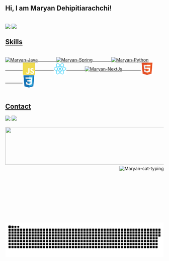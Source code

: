 ## Hi, I am Maryan Dehipitiarachchi! 
</br>

 <div>
  <a href="https://github.com/MaryanDehi">
   <img align="center" height="170" src="https://github-readme-stats.vercel.app/api/top-langs/?username=MaryanDehi&layout=compact&langs_count=16&theme=dracula"/>
  <img align="center" src="https://github-readme-stats.vercel.app/api?username=MaryanDehi&show_icons=true&theme=dracula&include_all_commits=true&count_private=true&hide=issues"/>
</div>
 
 ## Skills
<div style="display: inline_block"><br>
  <img height="40" align="center" alt="Maryan-Java" height="30" width="40" src="https://cdn.jsdelivr.net/gh/devicons/devicon@latest/icons/python/python-original.svg">
 &nbsp;&nbsp;&nbsp;&nbsp;&nbsp;&nbsp;&nbsp;&nbsp;&nbsp;&nbsp;&nbsp;&nbsp;&nbsp;
 <img height="40" align="center" alt="Maryan-Spring" height="30" width="40" src="https://cdn.jsdelivr.net/gh/devicons/devicon@latest/icons/spring/spring-original.svg">
 &nbsp;&nbsp;&nbsp;&nbsp;&nbsp;&nbsp;&nbsp;&nbsp;&nbsp;&nbsp;&nbsp;&nbsp;&nbsp;
 <img height="40" align="center" alt="Maryan-Python" height="30" width="40" src="https://cdn.jsdelivr.net/gh/devicons/devicon@latest/icons/java/java-original.svg">
 &nbsp;&nbsp;&nbsp;&nbsp;&nbsp;&nbsp;&nbsp;&nbsp;&nbsp;&nbsp;&nbsp;&nbsp;&nbsp;
  <img height="40" align="center" alt="Maryan-Js" height="30" width="40" src="https://raw.githubusercontent.com/devicons/devicon/master/icons/javascript/javascript-plain.svg">
 &nbsp;&nbsp;&nbsp;&nbsp;&nbsp;&nbsp;&nbsp;&nbsp;&nbsp;&nbsp;&nbsp;&nbsp;&nbsp;
  <img height="40" align="center" alt="Maryan-React" height="30" width="40" src="https://raw.githubusercontent.com/devicons/devicon/master/icons/react/react-original.svg">
 &nbsp;&nbsp;&nbsp;&nbsp;&nbsp;&nbsp;&nbsp;&nbsp;&nbsp;&nbsp;&nbsp;&nbsp;&nbsp;
  <img height="40" align="center" alt="Maryan-NextJs" height="30" width="40" src="https://cdn.jsdelivr.net/gh/devicons/devicon@latest/icons/nextjs/nextjs-original.svg">
 &nbsp;&nbsp;&nbsp;&nbsp;&nbsp;&nbsp;&nbsp;&nbsp;&nbsp;&nbsp;&nbsp;&nbsp;&nbsp;
  <img height="40" align="center" alt="Maryan-HTML" height="30" width="40" src="https://raw.githubusercontent.com/devicons/devicon/master/icons/html5/html5-original.svg">
 &nbsp;&nbsp;&nbsp;&nbsp;&nbsp;&nbsp;&nbsp;&nbsp;&nbsp;&nbsp;&nbsp;&nbsp;&nbsp;
  <img height="40" align="center" alt="Maryan-CSS" height="30" width="40" src="https://raw.githubusercontent.com/devicons/devicon/master/icons/css3/css3-original.svg">
</div>
  
</br>

## Contact 
<div> 
  <a href="https://www.linkedin.com/in/maryan-dehipitiarachchi/" target="_blank"><img src="https://img.shields.io/badge/-LinkedIn-%230077B5?style=for-the-badge&logo=linkedin&logoColor=white" target="_blank"></a> 
  <a href = "mailto: maryan.dehi@gmail.com"><img src="https://img.shields.io/badge/-Gmail-%23333?style=for-the-badge&logo=gmail&logoColor=white" target="_blank"></a>
 </br>
</br>

<!--Commit History trackers-->

<a href="https://github.com/devxb/gitanimals">
  <img
    src="https://render.gitanimals.org/lines/MaryanDehi?pet-id=665587788162958170"
    width="600"
    height="120"
  />
</a>
   <img align="right" height="180em" alt="Maryan-cat-typing" src="https://media3.giphy.com/media/v1.Y2lkPTc5MGI3NjExd2Rjd2hlNWx1NXliYW40bnp1dXhhOHI2YmtqOWt4YjFmNGdmbTc2dCZlcD12MV9pbnRlcm5hbF9naWZfYnlfaWQmY3Q9Zw/VekcnHOwOI5So/giphy.webp">
 
  ![Snake animation](https://raw.githubusercontent.com/MaryanDehi/MaryanDehi/output/github-contribution-grid-snake-dark.svg)
 
</div>
